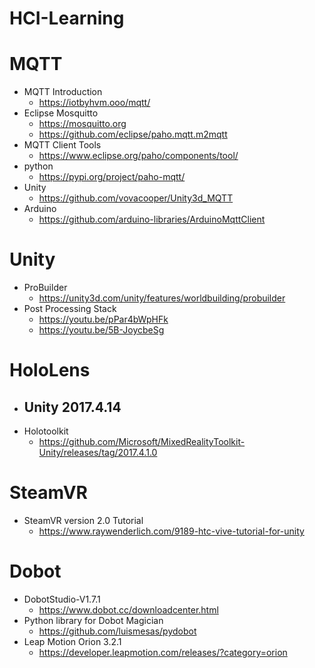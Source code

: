 # HCI-Learning


# MQTT

- MQTT Introduction
  - https://iotbyhvm.ooo/mqtt/
- Eclipse Mosquitto
  - https://mosquitto.org
  - https://github.com/eclipse/paho.mqtt.m2mqtt
- MQTT Client Tools
  - https://www.eclipse.org/paho/components/tool/
- python
  - https://pypi.org/project/paho-mqtt/
- Unity
  - https://github.com/vovacooper/Unity3d_MQTT
- Arduino
  - https://github.com/arduino-libraries/ArduinoMqttClient


# Unity

  - ProBuilder
    - https://unity3d.com/unity/features/worldbuilding/probuilder
  - Post Processing Stack
    - https://youtu.be/pPar4bWpHFk
    - https://youtu.be/5B-JoycbeSg


# HoloLens
- Unity 2017.4.14
  - 
- Holotoolkit
  - https://github.com/Microsoft/MixedRealityToolkit-Unity/releases/tag/2017.4.1.0


# SteamVR
- SteamVR version 2.0 Tutorial
  - https://www.raywenderlich.com/9189-htc-vive-tutorial-for-unity


# Dobot
- DobotStudio-V1.7.1
  - https://www.dobot.cc/downloadcenter.html
- Python library for Dobot Magician
  - https://github.com/luismesas/pydobot
- Leap Motion Orion 3.2.1
  - https://developer.leapmotion.com/releases/?category=orion
